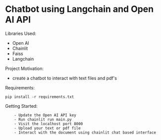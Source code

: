 # Chatbot using Langchain and Open AI API
Libraries Used:

- Open AI
- Chainlit
- Faiss
- Langchain

Project Motivation:

- create a chatbot to interact with text files and pdf's

Requirements:

```pip install -r requirements.txt```

Getting Started:

``` - Install requirements.txt
    - Update the Open AI API key
    - Run chainlit run main.py
    - Visit the localhost port 8000
    - Upload your text or pdf file
    - Interact with the document using chainlit chat based interface
```


